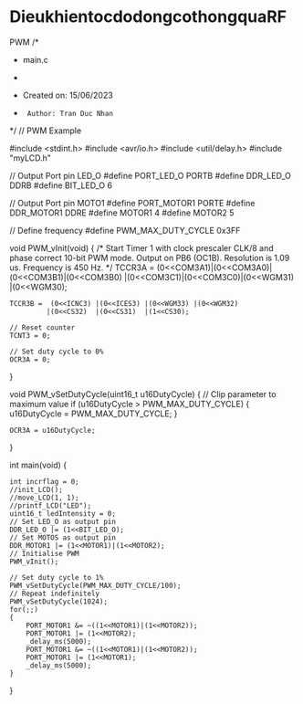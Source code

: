 # DieukhientocdodongcothongquaRF
PWM
/*
 * main.c

 *
 *  Created on: 15/06/2023
 *      Author: Tran Duc Nhan
 */
// PWM Example

#include <stdint.h>
#include <avr/io.h>
#include <util/delay.h>
#include "myLCD.h"

// Output Port pin LED_O
#define PORT_LED_O         PORTB
#define DDR_LED_O          DDRB
#define BIT_LED_O          6

// Output Port pin MOTO1
#define PORT_MOTOR1        PORTE
#define DDR_MOTOR1         DDRE
#define MOTOR1 			   4
#define MOTOR2 			   5

// Define frequency
#define PWM_MAX_DUTY_CYCLE 0x3FF

void PWM_vInit(void)
{
    /*
       Start Timer 1 with clock prescaler CLK/8 and phase correct
       10-bit PWM mode. Output on PB6 (OC1B). Resolution is 1.09 us.
       Frequency is 450 Hz.
    */
    TCCR3A =  (0<<COM3A1)|(0<<COM3A0)|(0<<COM3B1)|(0<<COM3B0)
             |(0<<COM3C1)|(0<<COM3C0)|(0<<WGM31) |(0<<WGM30);

    TCCR3B =  (0<<ICNC3) |(0<<ICES3) |(0<<WGM33) |(0<<WGM32)
             |(0<<CS32)  |(0<<CS31)  |(1<<CS30);

    // Reset counter
    TCNT3 = 0;
 
    // Set duty cycle to 0%
    OCR3A = 0;
}

void PWM_vSetDutyCycle(uint16_t u16DutyCycle)
{
    // Clip parameter to maximum value
    if (u16DutyCycle > PWM_MAX_DUTY_CYCLE)
    {
        u16DutyCycle = PWM_MAX_DUTY_CYCLE;
    }

    OCR3A = u16DutyCycle;
}

int main(void)
{

	int incrflag = 0;
	//init_LCD();
	//move_LCD(1, 1);
	//printf_LCD("LED");
    uint16_t ledIntensity = 0;
    // Set LED_O as output pin
    DDR_LED_O |= (1<<BIT_LED_O);
    // Set MOTOS as output pin
    DDR_MOTOR1 |= (1<<MOTOR1)|(1<<MOTOR2);
    // Initialise PWM
    PWM_vInit();

    // Set duty cycle to 1%
    PWM_vSetDutyCycle(PWM_MAX_DUTY_CYCLE/100);
    // Repeat indefinitely
    PWM_vSetDutyCycle(1024);
    for(;;)
    {
    	PORT_MOTOR1 &= ~((1<<MOTOR1)|(1<<MOTOR2));
    	PORT_MOTOR1 |= (1<<MOTOR2);
    	_delay_ms(5000);
    	PORT_MOTOR1 &= ~((1<<MOTOR1)|(1<<MOTOR2));
    	PORT_MOTOR1 |= (1<<MOTOR1);
    	_delay_ms(5000);
    }

}
